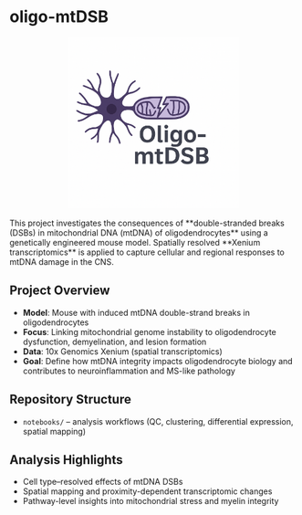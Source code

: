 # oligo-mtDSB  
<p align="center">
  <img src="assets/logo.png" alt="oligo-mtDSB Logo" width="300"/>
</p>
This project investigates the consequences of **double-stranded breaks (DSBs) in mitochondrial DNA (mtDNA) of oligodendrocytes** using a genetically engineered mouse model. Spatially resolved **Xenium transcriptomics** is applied to capture cellular and regional responses to mtDNA damage in the CNS.  

## Project Overview  
- **Model**: Mouse with induced mtDNA double-strand breaks in oligodendrocytes  
- **Focus**: Linking mitochondrial genome instability to oligodendrocyte dysfunction, demyelination, and lesion formation  
- **Data**: 10x Genomics Xenium (spatial transcriptomics)  
- **Goal**: Define how mtDNA integrity impacts oligodendrocyte biology and contributes to neuroinflammation and MS-like pathology  

## Repository Structure  
- `notebooks/` – analysis workflows (QC, clustering, differential expression, spatial mapping)  

## Analysis Highlights  
- Cell type–resolved effects of mtDNA DSBs  
- Spatial mapping and proximity-dependent transcriptomic changes  
- Pathway-level insights into mitochondrial stress and myelin integrity  